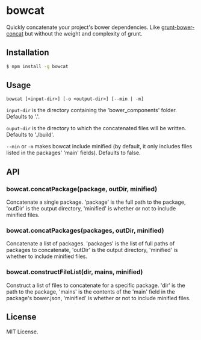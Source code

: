 
# bowcat
Quickly concatenate your project's bower dependencies. Like [grunt-bower-concat](http://npmjs.org/grunt-bower-concat) but without the weight and complexity of grunt.

## Installation
```sh
$ npm install -g bowcat
```

## Usage
```
bowcat [<input-dir>] [-o <output-dir>] [--min | -m]
```

`input-dir` is the directory containing the 'bower_components' folder. Defaults to '.'.

`ouput-dir` is the directory to which the concatenated files will be written. Defaults to './build'.

`--min` or `-m` makes bowcat include minified (by default, it only includes files listed in the packages' 'main' fields). Defaults to false.

## API
### bowcat.concatPackage(package, outDir, minified)
Concatenate a single package. 'package' is the full path to the package, 'outDir' is the output directory, 'minified' is whether or not to include minified files.

### bowcat.concatPackages(packages, outDir, minified)
Concatenate a list of packages. 'packages' is the list of full paths of packages to concatenate, 'outDir' is the output directory, 'minified' is whether to include minified files.

### bowcat.constructFileList(dir, mains, minified)
Construct a list of files to concatenate for a specific package. 'dir' is the path to the package, 'mains' is the contents of the 'main' field in the package's bower.json, 'minified' is whether or not to include minified files.

## License
MIT License.
